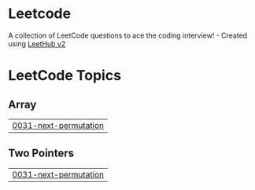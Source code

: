 # Leetcode
A collection of LeetCode questions to ace the coding interview! - Created using [LeetHub v2](https://github.com/arunbhardwaj/LeetHub-2.0)

<!---LeetCode Topics Start-->
# LeetCode Topics
## Array
|  |
| ------- |
| [0031-next-permutation](https://github.com/sudharsanacernitro/Leetcode/tree/master/0031-next-permutation) |
## Two Pointers
|  |
| ------- |
| [0031-next-permutation](https://github.com/sudharsanacernitro/Leetcode/tree/master/0031-next-permutation) |
<!---LeetCode Topics End-->